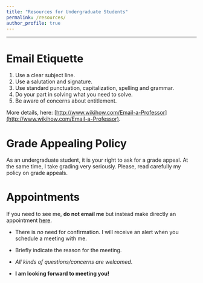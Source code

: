 ```yaml
---
title: "Resources for Undergraduate Students"
permalink: /resources/
author_profile: true
---
```


---


Email Etiquette
===============

1. Use a clear subject line. 
2. Use a salutation and signature. 
3. Use standard punctuation, capitalization, spelling and grammar. 
4. Do your part in solving what you need to solve. 
5. Be aware of concerns about entitlement.

More details, here: [http://www.wikihow.com/Email-a-Professor](http://www.wikihow.com/Email-a-Professor).


Grade Appealing Policy
=======================

As an undergraduate student, it is your right to ask for a grade appeal. At the same time, I take grading very seriously. Please, read carefully my policy on grade appeals.


<div>
    <a href="/resources/ReGrade_Policy.pdf"><i class="fa fa-file-pdf-o fa-2x" style="color:#d21034"></i></a>
</div>



Appointments
============

If you need to see me, **do not email me** but instead make directly an appointment [here](https://calendly.com/bahamonde/officehours). 

* There is *no* need for confirmation. I will receive an alert when you schedule a meeting with me. 
* Briefly indicate the reason for the meeting. 

* *All kinds of questions/concerns are welcomed*. 
* **I am looking forward to meeting you!**
